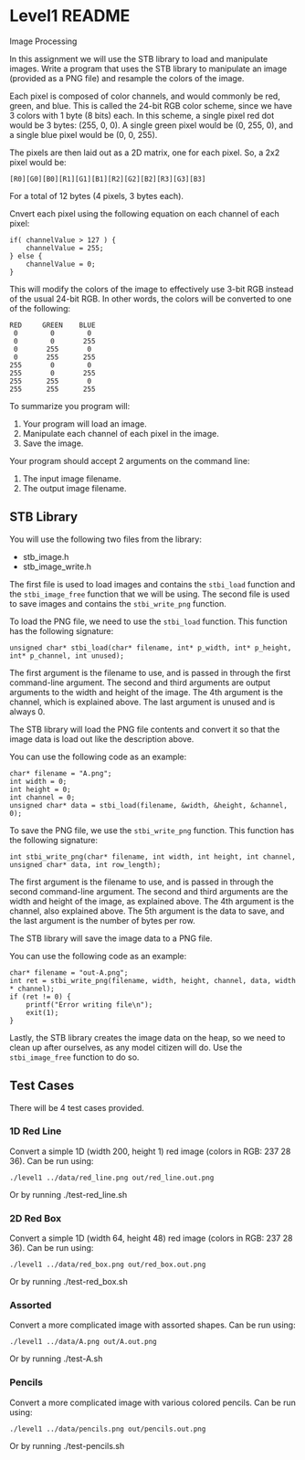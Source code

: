 # Level1 README

Image Processing

In this assignment we will use the STB library to load and manipulate images. Write a program that uses the STB library
to manipulate an image (provided as a PNG file) and resample the colors of the image.

Each pixel is composed of color channels, and would commonly be red, green, and blue. This is called the 24-bit RGB
color scheme, since we have 3 colors with 1 byte (8 bits) each. In this scheme, a single pixel red dot would be
3 bytes: (255, 0, 0). A single green pixel would be (0, 255, 0), and a single blue pixel would be (0, 0, 255).

The pixels are then laid out as a 2D matrix, one for each pixel. So, a 2x2 pixel would be:

    [R0][G0][B0][R1][G1][B1][R2][G2][B2][R3][G3][B3]

For a total of 12 bytes (4 pixels, 3 bytes each).

Cnvert each pixel using the following equation on each channel of each pixel:

    if( channelValue > 127 ) {
        channelValue = 255;
    } else {
        channelValue = 0;
    }

This will modify the colors of the image to effectively use 3-bit RGB instead of the usual 24-bit RGB. In other words,
the colors will be converted to one of the following:

    RED     GREEN    BLUE
     0        0        0
     0        0       255
     0       255       0
     0       255      255
    255       0        0
    255       0       255
    255      255       0
    255      255      255

To summarize you program will:

1. Your program will load an image.
2. Manipulate each channel of each pixel in the image.
3. Save the image.

Your program should accept 2 arguments on the command line:

1. The input image filename.
2. The output image filename.

## STB Library

You will use the following two files from the library:

- stb_image.h
- stb_image_write.h 

The first file is used to load images and contains the `stbi_load` function and the `stbi_image_free` function that we
will be using. The second file is used to save images and contains the `stbi_write_png` function.

To load the PNG file, we need to use the `stbi_load` function. This function has the following signature:

    unsigned char* stbi_load(char* filename, int* p_width, int* p_height, int* p_channel, int unused);

The first argument is the filename to use, and is passed in through the first command-line argument. The second and
third arguments are output arguments to the width and height of the image. The 4th argument is the channel, which is
explained above. The last argument is unused and is always 0.

The STB library will load the PNG file contents and convert it so that the image data is load out like the description
above.

You can use the following code as an example:

    char* filename = "A.png";
    int width = 0;
    int height = 0;
    int channel = 0;
    unsigned char* data = stbi_load(filename, &width, &height, &channel, 0);

To save the PNG file, we use the `stbi_write_png` function. This function has the following signature:

    int stbi_write_png(char* filename, int width, int height, int channel, unsigned char* data, int row_length);

The first argument is the filename to use, and is passed in through the second command-line argument. The second and
third arguments are the width and height of the image, as explained above. The 4th argument is the channel, also
explained above. The 5th argument is the data to save, and the last argument is the number of bytes per row.

The STB library will save the image data to a PNG file.

You can use the following code as an example:

    char* filename = "out-A.png";
    int ret = stbi_write_png(filename, width, height, channel, data, width * channel);
    if (ret != 0) {
        printf("Error writing file\n");
        exit(1);
    }

Lastly, the STB library creates the image data on the heap, so we need to clean up after ourselves, as any model citizen
will do. Use the `stbi_image_free` function to do so.

## Test Cases

There will be 4 test cases provided.

### 1D Red Line

Convert a simple 1D (width 200, height 1) red image (colors in RGB: 237 28 36). Can be run using:

    ./level1 ../data/red_line.png out/red_line.out.png

Or by running ./test-red_line.sh

### 2D Red Box

Convert a simple 1D (width 64, height 48) red image (colors in RGB: 237 28 36). Can be run using:

    ./level1 ../data/red_box.png out/red_box.out.png

Or by running ./test-red_box.sh

### Assorted

Convert a more complicated image with assorted shapes. Can be run using:

    ./level1 ../data/A.png out/A.out.png

Or by running ./test-A.sh

### Pencils

Convert a more complicated image with various colored pencils. Can be run using:

    ./level1 ../data/pencils.png out/pencils.out.png

Or by running ./test-pencils.sh
